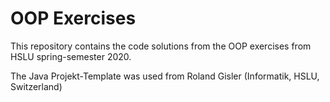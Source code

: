 # OOP Exercises
This repository contains the code solutions from the OOP exercises from HSLU spring-semester 2020.

The Java Projekt-Template was used from Roland Gisler (Informatik, HSLU, Switzerland)
